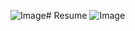 ![Image](https://github.com/user-attachments/assets/f24de2db-026d-4107-9e1c-4ae628c61d1b)# Resume
![Image](https://github.com/user-attachments/assets/906892dc-76fe-463e-a963-183f69e3651c)
